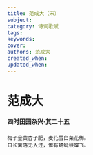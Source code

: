 ```yaml
---
title: 范成大（宋）
subject: 
category: 诗词歌赋
tags: 
keywords: 
cover: 
authors: 范成大
created_when: 
updated_when: 
---
```


# 范成大

#### 四时田园杂兴·其二十五

```
梅子金黄杏子肥，麦花雪白菜花稀。
日长篱落无人过，惟有蜻蜓蛱蝶飞。
```
